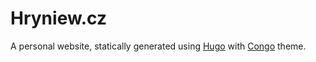 # Hryniew.cz

A personal website, statically generated using [Hugo](https://gohugo.io/) with [Congo](https://github.com/jpanther/congo) theme.
